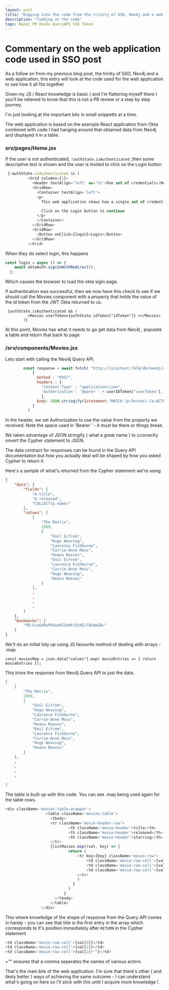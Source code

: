 ```yaml
---
layout: post
title: "Dipping into the code from the trinity of SSO, Neo4j and a web application "
description: "looking at the code"
tags: Neo4j PM DevEx QueryAPI SSO Token
---
```


# Commentary on the web application code used in SSO post

As a follow on from my previous blog post, the trinity of SSO, Neo4j and a web application, this entry will look at the code used for the web application to see how it all fits together

 Given my JS / React knowledge is basic ( and I'm flattering myself there ) you'll be relieved to know that this is not a PR review or a step by step journey.

 I'm just looking at the important bits in small snippetts at a time.

 The web application is based on the example React application from Okta combined with code I had hanging around that obtained data from Neo4j and displayed it in a table.

### srv/pages/Home.jsx

If the user is not authenticated, ```!authState.isAuthenticated```      ,then some descriptive text is shown and the user is invited to click on the Login button

```Javascript
 {!authState.isAuthenticated && (
          <Grid columns={1}>
            <Header textAlign='left' as='h1'>One set of credentials</Header>
            <GridRow>
              <Container textAlign='left'>
              <p>
                This web application shows how a single set of credentials can be used to control access to the web application itself and obtain information from Neo4j to populate table.

                Click on the Login button to continue
              </p>
              </Container>
            </GridRow>
            <GridRow>
              <Button onClick={login}>Login</Button>
            </GridRow>
          </Grid>
```

When they do select login, this happens

```Javascript
const login = async () => {
    await oktaAuth.signInWithRedirect();
  };
```

Which causes the browser to load the okta sigin page.

If authentication was successful, then we now have this check to see if we should call the Movies component with a property that holds the value of the id token from the JWT Okta returned to us.

```
 {authState.isAuthenticated && (
          <Movies userToken={authState.idToken["idToken"]} ></Movies>
        )}

```

At this point, Movies has what it needs to go get data from Neo4j , populate a table and return that back to page.

### /srv/components/Movies.jsx

Lets start with calling the Neo4j Query API.

```Javascript
        const response = await fetch( "http://localhost:7474/db/neo4j/query/v2" ,
            {
              method : "POST",
              headers : {
                "Content-Type" : "application/json",
                'Authorization': 'Bearer ' + userIDToken["userToken"],
                },
              body: JSON.stringify({statement:"MATCH (p:Person)-[a:ACTED_IN]->(m:Movie) RETURN m.title, m.released, COLLECT(p.name) LIMIT 10"})
            }
          )
```

In the header, we set Authorization to use the value from the property we received.  Note the space used in 'Bearer ' - it must be there or things break.

We taken advantage of JSON.stringify ( what a great name ) to ccorreclty onvert the Cypher statement to JSON.  

The data contract for responses can be found in the Query API documentation but how you actually deal will be shaped by how you asked Cypher to return it.

Here's a sample of what's returned from the Cypher statement we're using

```JSON
{
    "data": {
        "fields": [
            "m.title",
            "m.released",
            "COLLECT(p.name)"
        ],
        "values": [
            [
                "The Matrix",
                1999,
                [
                    "Emil Eifrem",
                    "Hugo Weaving",
                    "Laurence Fishburne",
                    "Carrie-Anne Moss",
                    "Keanu Reeves",
                    "Emil Eifrem",
                    "Laurence Fishburne",
                    "Carrie-Anne Moss",
                    "Hugo Weaving",
                    "Keanu Reeves"
                ]
            ],
            .
            .
            .
            .
        ]
    },
    "bookmarks": [
        "FB:kcwQdRwP93oaRI2dmP/EtHZ/78kAmZA="
    ]
}

```

We'll do an initial tidy up using JS favourite method of dealing with arrays - .map

```
const moviesMap = json.data["values"].map( movieEntries => { return movieEntries });
```

This trims the response from Neo4j Query API to just the data.

```JSON
[
    [
        "The Matrix",
        1999,
        [
            "Emil Eifrem",
            "Hugo Weaving",
            "Laurence Fishburne",
            "Carrie-Anne Moss",
            "Keanu Reeves",
            "Emil Eifrem",
            "Laurence Fishburne",
            "Carrie-Anne Moss",
            "Hugo Weaving",
            "Keanu Reeves"
        ]
    ],
    .
    .
    .
    .

]
```

The table is built up with this code.  You can see .map being used again for the table rows.

```Javascript
<div className='movies-table-wrapper'>
                  <table className='movies-table'>
                    <tbody>
                    <tr className='movie-header-row'>
                            <th className='movie-header'>title</th>
                            <th className='movie-header'>released</th>
                            <th className='movie-header'>starring</th>
                    </tr>
                    {listMovies.map((val, key) => {
                            return (
                                <tr key={key} className='movie-row'>
                                    <td className='movie-row-cell'>{val[0]}</td>
                                    <td className='movie-row-cell'>{val[1]}</td>
                                    <td className='movie-row-cell'>{val[2]+""}</td>
                                </tr>
                                )
                              }
                            )
                          }
                      </tbody>
                    </table>
                </div>
```

This where knowledge of the shape of response from the Query API comes in handy - you can see that title is the first entry in the array which corresponds to it's position immediately after ``` RETURN ``` in the Cypher statement

```Javascript
<td className='movie-row-cell'>{val[0]}</td>
<td className='movie-row-cell'>{val[1]}</td>
<td className='movie-row-cell'>{val[2]+""}</td>
```

+"" ensures that a comma seperates the names of various actors.

That's the main bits of the web application.  I'm sure that there's other ( and likely better ) ways of achieving the same outcome - I can understand what's going on here so I'll stick with this until I acquire more knowledge !.
